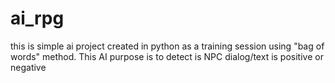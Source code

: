 # ai_rpg
this is simple ai project created in python as a training session using "bag of words" method. This AI purpose is to detect is NPC dialog/text is positive or negative 
